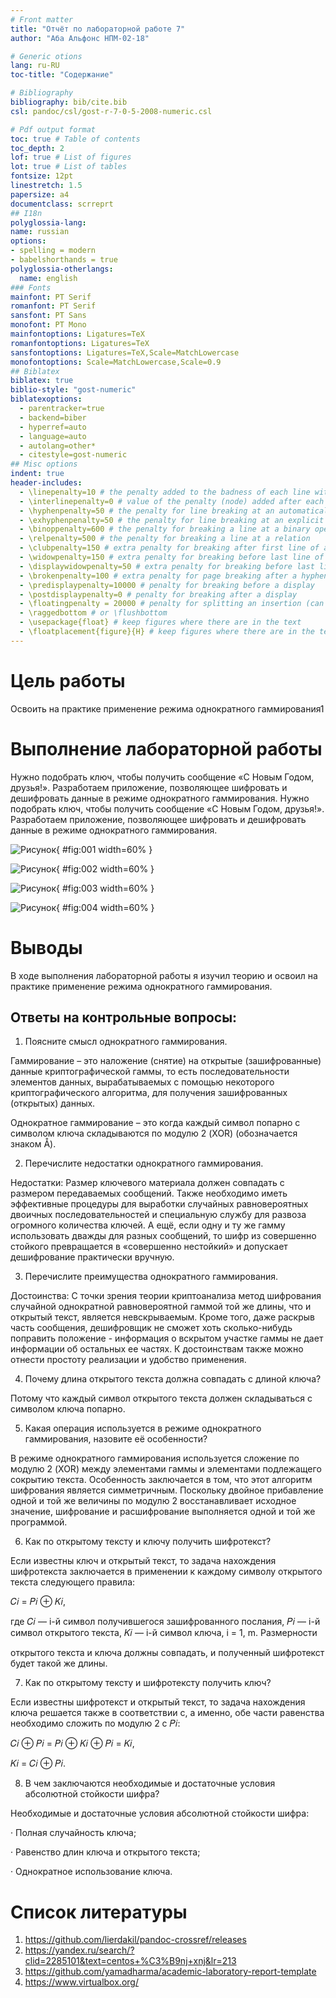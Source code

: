 ```yaml
---
# Front matter
title: "Отчёт по лабораторной работе 7"
author: "Аба Альфонс НПМ-02-18"

# Generic otions
lang: ru-RU
toc-title: "Содержание"

# Bibliography
bibliography: bib/cite.bib
csl: pandoc/csl/gost-r-7-0-5-2008-numeric.csl

# Pdf output format
toc: true # Table of contents
toc_depth: 2
lof: true # List of figures
lot: true # List of tables
fontsize: 12pt
linestretch: 1.5
papersize: a4
documentclass: scrreprt
## I18n
polyglossia-lang:
name: russian
options:
- spelling = modern
- babelshorthands = true
polyglossia-otherlangs:
  name: english
### Fonts
mainfont: PT Serif
romanfont: PT Serif
sansfont: PT Sans
monofont: PT Mono
mainfontoptions: Ligatures=TeX
romanfontoptions: Ligatures=TeX
sansfontoptions: Ligatures=TeX,Scale=MatchLowercase
monofontoptions: Scale=MatchLowercase,Scale=0.9
## Biblatex
biblatex: true
biblio-style: "gost-numeric"
biblatexoptions:
  - parentracker=true
  - backend=biber
  - hyperref=auto
  - language=auto
  - autolang=other*
  - citestyle=gost-numeric
## Misc options
indent: true
header-includes:
  - \linepenalty=10 # the penalty added to the badness of each line within a paragraph (no associated penalty node) Increasing the value makes tex try to have fewer lines in the paragraph.
  - \interlinepenalty=0 # value of the penalty (node) added after each line of a paragraph.
  - \hyphenpenalty=50 # the penalty for line breaking at an automatically inserted hyphen
  - \exhyphenpenalty=50 # the penalty for line breaking at an explicit hyphen
  - \binoppenalty=600 # the penalty for breaking a line at a binary operator
  - \relpenalty=500 # the penalty for breaking a line at a relation
  - \clubpenalty=150 # extra penalty for breaking after first line of a paragraph
  - \widowpenalty=150 # extra penalty for breaking before last line of a paragraph
  - \displaywidowpenalty=50 # extra penalty for breaking before last line before a display math
  - \brokenpenalty=100 # extra penalty for page breaking after a hyphenated line
  - \predisplaypenalty=10000 # penalty for breaking before a display
  - \postdisplaypenalty=0 # penalty for breaking after a display
  - \floatingpenalty = 20000 # penalty for splitting an insertion (can only be split footnote in standard LaTeX)
  - \raggedbottom # or \flushbottom
  - \usepackage{float} # keep figures where there are in the text
  - \floatplacement{figure}{H} # keep figures where there are in the text
---
```


# Цель работы

Освоить на практике применение режима однократного гаммирования1

# Выполнение лабораторной работы

Нужно подобрать ключ, чтобы получить сообщение «С Новым Годом, друзья!». Разработаем приложение, позволяющее шифровать и дешифровать данные в режиме однократного гаммирования.
Нужно подобрать ключ, чтобы получить сообщение «С Новым Годом, друзья!». Разработаем приложение, позволяющее шифровать и дешифровать данные в режиме однократного гаммирования.

  ![Рисунок ](images/lab7-1.png){ #fig:001 width=60% }

  ![Рисунок ](images/lab7-2.png){ #fig:002 width=60% }

  ![Рисунок ](images/lab7-3.png){ #fig:003 width=60% }

  ![Рисунок ](images/lab7-4.png){ #fig:004 width=60% }

# Выводы

В ходе выполнения лабораторной работы я изучил теорию и освоил на практике применение режима однократного гаммирования.

## Ответы на контрольные вопросы:
1. Поясните смысл однократного гаммирования.

Гаммирование – это наложение (снятие) на открытые (зашифрованные) данные криптографической гаммы, то есть последовательности элементов данных, вырабатываемых с помощью некоторого криптографического алгоритма, для получения зашифрованных (открытых) данных.

Однократное гаммирование – это когда каждый символ попарно с символом ключа складываются по модулю 2 (XOR) (обозначается знаком Å).

2. Перечислите недостатки однократного гаммирования.

Недостатки: Размер ключевого материала должен совпадать с размером передаваемых сообщений. Также необходимо иметь эффективные процедуры для выработки случайных равновероятных двоичных последовательностей и специальную службу для развоза огромного количества ключей. А ещё, если одну и ту же гамму использовать дважды для разных сообщений, то шифр из совершенно стойкого превращается в «совершенно нестойкий» и допускает дешифрование практически вручную.

3. Перечислите преимущества однократного гаммирования.

Достоинства: С точки зрения теории криптоанализа метод шифрования случайной однократной равновероятной гаммой той же длины, что и открытый текст, является невскрываемым. Кроме того, даже раскрыв часть сообщения, дешифровщик не сможет хоть сколько-нибудь поправить положение - информация о вскрытом участке гаммы не дает информации об остальных ее частях. К достоинствам также можно отнести простоту реализации и удобство применения.

4. Почему длина открытого текста должна совпадать с длиной ключа?

Потому что каждый символ открытого текста должен складываться с символом ключа попарно.

5. Какая операция используется в режиме однократного гаммирования, назовите её особенности?

В режиме однократного гаммирования используется сложение по модулю 2 (XOR) между элементами гаммы и элементами подлежащего сокрытию текста. Особенность заключается в том, что этот алгоритм шифрования является симметричным. Поскольку двойное прибавление одной и той же величины по модулю 2 восстанавливает исходное значение, шифрование и расшифрование выполняется одной и той же программой.

6. Как по открытому тексту и ключу получить шифротекст?

Если известны ключ и открытый текст, то задача нахождения шифротекста заключается в применении к каждому символу открытого текста следующего правила:

𝐶𝑖 = 𝑃𝑖 ⊕ 𝐾𝑖,

где 𝐶𝑖 — i-й символ получившегося зашифрованного послания, 𝑃𝑖 — i-й символ открытого текста, 𝐾𝑖 — i-й символ ключа, i = 1, m. Размерности

открытого текста и ключа должны совпадать, и полученный шифротекст будет такой же длины.

7. Как по открытому тексту и шифротексту получить ключ?

Если известны шифротекст и открытый текст, то задача нахождения ключа решается также в соответствии с, а именно, обе части равенства необходимо сложить по модулю 2 с 𝑃𝑖:

𝐶𝑖 ⊕ 𝑃𝑖 = 𝑃𝑖 ⊕ 𝐾𝑖 ⊕ 𝑃𝑖 = 𝐾𝑖,

𝐾𝑖 = 𝐶𝑖 ⊕ 𝑃𝑖.

8. В чем заключаются необходимые и достаточные условия абсолютной стойкости шифра?

Необходимые и достаточные условия абсолютной стойкости шифра:

· Полная случайность ключа;

· Равенство длин ключа и открытого текста;

· Однократное использование ключа.
# Список литературы
1. https://github.com/lierdakil/pandoc-crossref/releases
2. https://yandex.ru/search/?clid=2285101&text=centos+%C3%B9nj+xnj&lr=213 
3. https://github.com/yamadharma/academic-laboratory-report-template 
4. https://www.virtualbox.org/